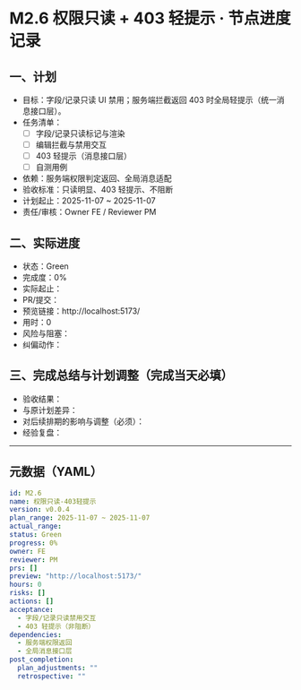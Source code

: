 # M2.6 权限只读 + 403 轻提示 · 节点进度记录

## 一、计划
- 目标：字段/记录只读 UI 禁用；服务端拦截返回 403 时全局轻提示（统一消息接口层）。
- 任务清单：
  - [ ] 字段/记录只读标记与渲染
  - [ ] 编辑拦截与禁用交互
  - [ ] 403 轻提示（消息接口层）
  - [ ] 自测用例
- 依赖：服务端权限判定返回、全局消息适配
- 验收标准：只读明显、403 轻提示、不阻断
- 计划起止：2025-11-07 ~ 2025-11-07
- 责任/审核：Owner FE / Reviewer PM

## 二、实际进度
- 状态：Green
- 完成度：0%
- 实际起止：
- PR/提交：
- 预览链接：http://localhost:5173/
- 用时：0
- 风险与阻塞：
- 纠偏动作：

## 三、完成总结与计划调整（完成当天必填）
- 验收结果：
- 与原计划差异：
- 对后续排期的影响与调整（必须）：
- 经验复盘：

---

## 元数据（YAML）
```yaml
id: M2.6
name: 权限只读-403轻提示
version: v0.0.4
plan_range: 2025-11-07 ~ 2025-11-07
actual_range: 
status: Green
progress: 0%
owner: FE
reviewer: PM
prs: []
preview: "http://localhost:5173/"
hours: 0
risks: []
actions: []
acceptance:
  - 字段/记录只读禁用交互
  - 403 轻提示（非阻断）
dependencies:
  - 服务端权限返回
  - 全局消息接口层
post_completion:
  plan_adjustments: ""
  retrospective: ""
```